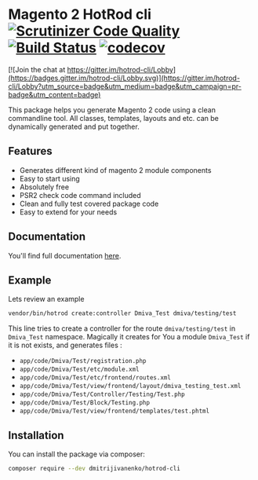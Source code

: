 # Magento 2 HotRod cli    [![Scrutinizer Code Quality](https://scrutinizer-ci.com/g/dmitrijivanenko/hotrod-cli/badges/quality-score.png?b=master)](https://scrutinizer-ci.com/g/dmitrijivanenko/hotrod-cli/?branch=master) [![Build Status](https://travis-ci.org/dmitrijivanenko/hotrod-cli.svg?branch=master)](https://travis-ci.org/dmitrijivanenko/hotrod-cli) [![codecov](https://codecov.io/gh/dmitrijivanenko/hotrod-cli/branch/master/graph/badge.svg)](https://codecov.io/gh/dmitrijivanenko/hotrod-cli)

[![Join the chat at https://gitter.im/hotrod-cli/Lobby](https://badges.gitter.im/hotrod-cli/Lobby.svg)](https://gitter.im/hotrod-cli/Lobby?utm_source=badge&utm_medium=badge&utm_campaign=pr-badge&utm_content=badge)

This package helps you generate Magento 2 code using a clean commandline tool. All classes, templates, layouts and etc. can be dynamically generated and put together. 

## Features

- Generates different kind of magento 2 module components
- Easy to start using
- Absolutely free
- PSR2 check code command included
- Clean and fully test covered package code
- Easy to extend for your needs

## Documentation

   You'll find full documentation [here](https://dmitrijivanenko.github.io/hotrod-cli/#/).

## Example
   
   Lets review an example
   
   ``` bash
   vendor/bin/hotrod create:controller Dmiva_Test dmiva/testing/test
   ```
   
   This line tries to create a controller for the route `dmiva/testing/test` in `Dmiva_Test` namespace. Magically it
   creates for You a module `Dmiva_Test` if it is not exists, and generates files :
   
   - `app/code/Dmiva/Test/registration.php`   
   - `app/code/Dmiva/Test/etc/module.xml`   
   - `app/code/Dmiva/Test/etc/frontend/routes.xml`   
   - `app/code/Dmiva/Test/view/frontend/layout/dmiva_testing_test.xml`   
   - `app/code/Dmiva/Test/Controller/Testing/Test.php`   
   - `app/code/Dmiva/Test/Block/Testing.php`
   - `app/code/Dmiva/Test/view/frontend/templates/test.phtml`

## Installation
   
   You can install the package via composer:
   
   ``` bash
   composer require --dev dmitrijivanenko/hotrod-cli
   ```   